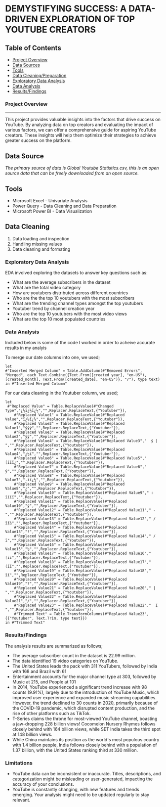 # DEMYSTIFYING  SUCCESS: A DATA-DRIVEN EXPLORATION OF TOP YOUTUBE CREATORS

## Table of Contents
- [Project Overview](#project-overview)
- [Data Sources](#data-sources)
- [Tools](#tools)
- [Data Cleaning/Preparation](#data-cleaningpreparation)
- [Exploratory Data Analysis](#exploratory-data-analysis)
- [Data Analysis](#data-analysis)
- [Results/Findings](#resultsfindings)

### Project Overview

---

This project provides valuable insights into the factors that drive success on YouTube. By analyzing data on top creators and evaluating the impact of various factors, we can offer a comprehensive guide for aspiring YouTube creators. These insights will help them optimize their strategies to achieve greater success on the platform.

## Data Source

*The primary source of data is Global Youtube Statistics.csv, this is an open source data that can be freely downloaded from an open source.*

## Tools
- Microsoft Excel - Univariate Analysis
- Power Query - Data Cleaning and Data Preparation
- Microsoft Power BI - Data Visualization

## Data Cleaning 
1. Data loading and inspection
2. Handling missing values
3. Data cleaning and formating

### Exploratory Data Analysis

EDA involved exploring the datasets to answer key questions such as:

- What are the average subscribers in the dataset
- What are the total video category
- How are youtubers distributed across different countries
- Who are the the top 10 youtubers with the most subscribers
- What are the trending channel types amongst the top youtubers
- Youtuber trend by channel creation year
- Who are the top 10 youtubers with the most video views
- What are the top 10 most populated countries

### Data Analysis

Included below is some of the code I worked in order to acheive accurate results in my analyis

To merge our date columns into one, we used;
```F#
let
#"Inserted Merged Column" = Table.AddColumn(#"Removed Errors", "Merged", each Text.Combine({Text.From([created_year], "en-US"), [created_month], Text.From([created_date], "en-US")}, "/"), type text)
in #"Inserted Merged Column"
```

For our data cleaning in the Youtuber column, we used;
```F#
let
 #"Replaced Value" = Table.ReplaceValue(#"Changed Type","¿½ï¿½ï¿½","",Replacer.ReplaceText,{"Youtuber"}),
    #"Replaced Value1" = Table.ReplaceValue(#"Replaced Value","ï¿½ï¿½","",Replacer.ReplaceText,{"Youtuber"}),
    #"Replaced Value2" = Table.ReplaceValue(#"Replaced Value1","ýýý","",Replacer.ReplaceText,{"Youtuber"}),
    #"Replaced Value3" = Table.ReplaceValue(#"Replaced Value2","ýý","",Replacer.ReplaceText,{"Youtuber"}),
    #"Replaced Value4" = Table.ReplaceValue(#"Replaced Value3","  ý | ","",Replacer.ReplaceText,{"Youtuber"}),
    #"Replaced Value5" = Table.ReplaceValue(#"Replaced Value4","¿½ï","",Replacer.ReplaceText,{"Youtuber"}),
    #"Replaced Value6" = Table.ReplaceValue(#"Replaced Value5"," [ïïï¿","",Replacer.ReplaceText,{"Youtuber"}),
    #"Replaced Value7" = Table.ReplaceValue(#"Replaced Value6"," ý","",Replacer.ReplaceText,{"Youtuber"}),
    #"Replaced Value8" = Table.ReplaceValue(#"Replaced Value7",".ïï¿½","",Replacer.ReplaceText,{"Youtuber"}),
    #"Replaced Value9" = Table.ReplaceValue(#"Replaced Value8","¿","",Replacer.ReplaceText,{"Youtuber"}),
    #"Replaced Value10" = Table.ReplaceValue(#"Replaced Value9"," : ïïïï","",Replacer.ReplaceText,{"Youtuber"}),
    #"Replaced Value11" = Table.ReplaceValue(#"Replaced Value10","ý","",Replacer.ReplaceText,{"Youtuber"}),
    #"Replaced Value12" = Table.ReplaceValue(#"Replaced Value11"," - ","",Replacer.ReplaceText,{"Youtuber"}),
    #"Replaced Value13" = Table.ReplaceValue(#"Replaced Value12"," / ïï½","",Replacer.ReplaceText,{"Youtuber"}),
    #"Replaced Value14" = Table.ReplaceValue(#"Replaced Value13","!","",Replacer.ReplaceText,{"Youtuber"}),
    #"Replaced Value15" = Table.ReplaceValue(#"Replaced Value14"," /ï","",Replacer.ReplaceText,{"Youtuber"}),
    #"Replaced Value16" = Table.ReplaceValue(#"Replaced Value15","½","",Replacer.ReplaceText,{"Youtuber"}),
    #"Replaced Value17" = Table.ReplaceValue(#"Replaced Value16","[ïï","",Replacer.ReplaceText,{"Youtuber"}),
    #"Replaced Value18" = Table.ReplaceValue(#"Replaced Value17"," (ïï","",Replacer.ReplaceText,{"Youtuber"}),
    #"Replaced Value19" = Table.ReplaceValue(#"Replaced Value18"," ïï","",Replacer.ReplaceText,{"Youtuber"}),
    #"Replaced Value20" = Table.ReplaceValue(#"Replaced Value19","?","",Replacer.ReplaceText,{"Youtuber"}),
    #"Replaced Value21" = Table.ReplaceValue(#"Replaced Value20"," | ","",Replacer.ReplaceText,{"Youtuber"}),
    #"Replaced Value22" = Table.ReplaceValue(#"Replaced Value21","/","",Replacer.ReplaceText,{"Youtuber"}),
    #"Replaced Value23" = Table.ReplaceValue(#"Replaced Value22","  I  ","",Replacer.ReplaceText,{"Youtuber"}),
    #"Trimmed Text" = Table.TransformColumns(#"Replaced Value23",{{"Youtuber", Text.Trim, type text}})
in #"Trimmed Text"
```

### Results/Findings
The analysis results are summarized as follows;
- The average subscriber count in the dataset is 22.99 million.
- The data identified 19 video categories on YouTube.
- The United States leads the pack with 311 YouTubers, followed by India with 168 and Brazil with 61
- Entertainment accounts for the major channel type at 303, followed by Music at 215, and People at 101
- In 2014, YouTube experienced a significant trend increase with 98 counts (9.91%), largely due to the introduction of YouTube Music, which improved user experience and expanded music streaming capabilities. However, the trend declined to 30 counts in 2020, primarily because of the COVID-19 pandemic, which disrupted content production, and the rise of other platforms such as TikTok.
- T-Series claims the throne for most-viewed YouTube channel, boasting a jaw-dropping 228 billion views! Cocomelon Nursery Rhymes follows closely behind with 164 billion views, while SET India takes the third spot at 148 billion views.
- While China maintains its position as the world's most populous country with 1.4 billion people, India follows closely behind with a population of 1.37 billion, with the United States ranking third at 330 million.

### Limitations
- YouTube data can be inconsistent or inaccurate. Titles, descriptions, and categorization might be misleading or user-generated, impacting the accuracy of your conclusions.
-  YouTube is constantly changing, with new features and trends emerging. Your analysis might need to be updated regularly to stay relevant.
